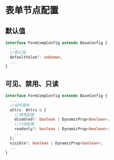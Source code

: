 # 表单节点配置

## 默认值

```ts
interface FormCompConfig extends BaseConfig {
  ...
  //默认值
  defaultValue?: unknown;
  ...
}
```

<demo
vue="form-node/DefaultValue.vue"
/>

## 可见、禁用、只读

```ts
interface FormCompConfig extends BaseConfig {
  ...
  //组件属性
  attrs: Attrs & {
    //禁用配置
    disabled?: boolean | DynamicProp<boolean>;
    //只读配置
    readonly?: boolean | DynamicProp<boolean>;
    ...
  };
  visible?: boolean | DynamicProp<boolean>;
  ...
}
```

<demo
vue="form-node/Visible.vue"
/>
